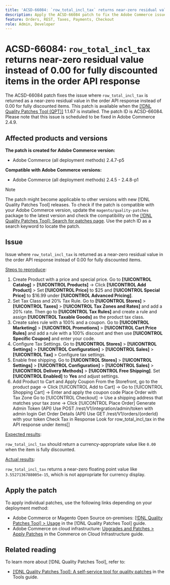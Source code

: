 ```yaml
---
title: 'ACSD-66084: `row_total_incl_tax` returns near-zero residual value instead of 0.00 for fully discounted items in the order API response'
description: Apply the ACSD-66084 patch to fix the Adobe Commerce issue where `row_total_incl_tax` returned as a near-zero residual value instead of 0.00 for fully discounted items in the order API response.
feature: Orders, REST, Taxes, Payments, Checkout
role: Admin, Developer
---
```


# ACSD-66084: `row_total_incl_tax` returns near-zero residual value instead of 0.00 for fully discounted items in the order API response

The ACSD-66084 patch fixes the issue where `row_total_incl_tax` is returned as a near-zero residual value in the order API response instead of 0.00 for fully discounted items. This patch is available when the [[!DNL Quality Patches Tool (QPT)]](/help/tools/quality-patches-tool/quality-patches-tool-to-self-serve-quality-patches.md) 1.1.67 is installed. The patch ID is ACSD-66084. Please note that this issue is scheduled to be fixed in Adobe Commerce 2.4.9.

## Affected products and versions

**The patch is created for Adobe Commerce version:**

* Adobe Commerce (all deployment methods) 2.4.7-p5

**Compatible with Adobe Commerce versions:**

* Adobe Commerce (all deployment methods) 2.4.5 - 2.4.8-p1

>[!NOTE]
>
>The patch might become applicable to other versions with new [!DNL Quality Patches Tool] releases. To check if the patch is compatible with your Adobe Commerce version, update the `magento/quality-patches` package to the latest version and check the compatibility on the [[!DNL Quality Patches Tool]: Search for patches page](https://experienceleague.adobe.com/tools/commerce-quality-patches/index.html). Use the patch ID as a search keyword to locate the patch.

## Issue

Issue where `row_total_incl_tax` is returned as a near-zero residual value in the order API response instead of 0.00 for fully discounted items.

<u>Steps to reproduce</u>:

1. Create Product with a price and special price. Go to **[!UICONTROL Catalog]** > **[!UICONTROL Products]** → Click **[!UICONTROL Add Product]** > Set **[!UICONTROL Price]** to $25 and **[!UICONTROL Special Price]** to $16.99 under **[!UICONTROL Advanced Pricing]**.
1. Set Tax Class and 20% Tax Rule. Go to **[!UICONTROL Stores]** > **[!UICONTROL Taxes]** > **[!UICONTROL Tax Zones and Rates]** and add a 20% rate. Then go to **[!UICONTROL Tax Rules]** and create a rule and assign
**[!UICONTROL Taxable Goods]** as the product tax class.
1. Create sales rule with a 100% and a coupon. Go to **[!UICONTROL Marketing]** > **[!UICONTROL Promotions]** > **[!UICONTROL Cart Price Rules]** and add a rule with a 100% discount and then use **[!UICONTROL Specific Coupon]** and enter your code.
1. Configure Tax Settings. Go to **[!UICONTROL Stores]** > **[!UICONTROL Settings]** >  **[!UICONTROL Configuration]** > **[!UICONTROL Sales]** > **[!UICONTROL Tax]** > Configure tax settings.
1. Enable free shipping. Go to **[!UICONTROL Stores]** > **[!UICONTROL Settings]**  > **[!UICONTROL Configuration]** > **[!UICONTROL Sales]** > **[!UICONTROL Delivery Methods]** > **[!UICONTROL Free Shipping]**. Set **[!UICONTROL Enabled]** to **Yes** and adjust settings.
1. Add Product to Cart and Apply Coupon From the Storefront, go to the product page → Click [!UICONTROL Add to Cart] → Go to [!UICONTROL Shopping Cart] → Enter and apply the coupon code
Place Order with Tax Zone Go to [!UICONTROL Checkout] → Use a shipping address that matches your tax zone → Click [!UICONTROL Place Order]
Generate Admin Token (API) Use POST /rest/V1/integration/admin/token with admin login
Get Order Details (API) Use GET /rest/V1/orders/{orderId} with your token
Check Tax in Response Look for row_total_incl_tax in the API response under items[]

<u>Expected results</u>:

`row_total_incl_tax` should return a currency-appropriate value like `0.00` when the item is fully discounted.

<u>Actual results</u>:

`row_total_incl_tax` returns a near-zero floating point value like `3.5527136788005e-15`, which is not appropriate for currency display.

## Apply the patch

To apply individual patches, use the following links depending on your deployment method:

* Adobe Commerce or Magento Open Source on-premises: [[!DNL Quality Patches Tool] > Usage](/help/tools/quality-patches-tool/usage.md) in the [!DNL Quality Patches Tool] guide.
* Adobe Commerce on cloud infrastructure: [Upgrades and Patches > Apply Patches](https://experienceleague.adobe.com/docs/commerce-cloud-service/user-guide/develop/upgrade/apply-patches.html) in the Commerce on Cloud Infrastructure guide.

## Related reading

To learn more about [!DNL Quality Patches Tool], refer to:

* [[!DNL Quality Patches Tool]: A self-service tool for quality patches](/help/tools/quality-patches-tool/quality-patches-tool-to-self-serve-quality-patches.md) in the Tools guide.
